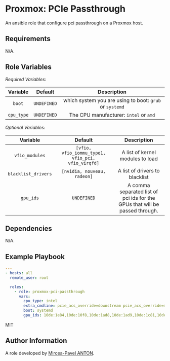 Proxmox: PCIe Passthrough
=========================

An ansible role that configure pci passthrough on a Proxmox host.

Requirements
------------

N/A.

Role Variables
--------------

*Required Variables*:

|  Variable  |   Default   |                       Description                       |
| :--------: | :---------: | :-----------------------------------------------------: |
|   `boot`   | `UNDEFINED` | which system you are using to boot: `grub` or `systemd` |
| `cpu_type` | `UNDEFINED` |         The CPU manufacturer: `intel` or `amd`          |

*Optional Variables*:

|      Variable       |                      Default                      |                                 Description                                 |
| :-----------------: | :-----------------------------------------------: | :-------------------------------------------------------------------------: |
|   `vfio_modules`    | `[vfio, vfio_iommu_type1, vfio_pci, vfio_virqfd]` |                      A list of kernel modules to load                       |
| `blacklist_drivers` |            `[nvidia, nouveau, radeon]`            |                       A list of drivers to blacklist                        |
|      `gpu_ids`      |                    `UNDEFINED`                    | A comma separated list of pci ids for the GPUs that will be passed through. |

Dependencies
------------

N/A.

Example Playbook
----------------

``` yml
---
- hosts: all
  remote_user: root

  roles:
    - role: proxmox-pci-passthrough
      vars:
        cpu_type: intel
        extra_cmdline: pcie_acs_override=downstream pcie_acs_override=multifunction nofb nomodeset video=vesafb:off video=efifb:off
        boot: systemd
        gpu_ids: 10de:1e84,10de:10f8,10de:1ad8,10de:1ad9,10de:1c81,10de:0fb9
```

MIT

Author Information
------------------

A role developed by [Mircea-Pavel ANTON](https://www.mirceanton.com).

